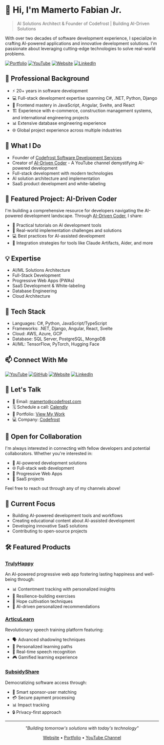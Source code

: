 # 👋 Hi, I'm Mamerto Fabian Jr.

> AI Solutions Architect & Founder of Codefrost | Building AI-Driven Solutions

With over two decades of software development experience, I specialize in crafting AI-powered applications and innovative development solutions. I'm passionate about leveraging cutting-edge technologies to solve real-world problems.

[![Portfolio](https://img.shields.io/badge/Portfolio-Visit-green)](https://mamerto.codefrost.dev/)
[![YouTube](https://img.shields.io/badge/YouTube-Subscribe-red)](https://youtube.com/@aidrivencoder)
[![Website](https://img.shields.io/badge/Website-Codefrost-purple)](https://codefrost.dev)
[![LinkedIn](https://img.shields.io/badge/LinkedIn-Connect-blue)](https://linkedin.com/in/mamerto)

## 💼 Professional Background

- ⚡ 20+ years in software development
- 💻 Full-stack development expertise spanning C#, .NET, Python, Django
- 🎨 Frontend mastery in JavaScript, Angular, Svelte, and React
- 🏗️ Experience with e-commerce, construction management systems, and international engineering projects
- 📊 Extensive database engineering experience
- 🌐 Global project experience across multiple industries

## 🚀 What I Do

- Founder of [Codefrost Software Development Services](https://codefrost.dev)
- Creator of [AI-Driven Coder](https://aidrivencoder.com) - A YouTube channel demystifying AI-powered development
- Full-stack development with modern technologies
- AI solution architecture and implementation
- SaaS product development and white-labeling

## 🌟 Featured Project: AI-Driven Coder

I'm building a comprehensive resource for developers navigating the AI-powered development landscape. Through [AI-Driven Coder](https://aidrivencoder.com), I share:

- 🎥 Practical tutorials on AI development tools
- 🔧 Real-world implementation challenges and solutions
- 💻 Best practices for AI-assisted development
- 🤝 Integration strategies for tools like Claude Artifacts, Aider, and more

## 💡 Expertise

- AI/ML Solutions Architecture
- Full-Stack Development
- Progressive Web Apps (PWAs)
- SaaS Development & White-labeling
- Database Engineering
- Cloud Architecture

## 🔧 Tech Stack

- Languages: C#, Python, JavaScript/TypeScript
- Frameworks: .NET, Django, Angular, React, Svelte
- Cloud: AWS, Azure, GCP
- Database: SQL Server, PostgreSQL, MongoDB
- AI/ML: TensorFlow, PyTorch, Hugging Face

## 📫 Connect With Me

[![YouTube](https://img.shields.io/badge/YouTube-FF0000?style=for-the-badge&logo=youtube&logoColor=white)](https://youtube.com/@aidrivencoder)
[![GitHub](https://img.shields.io/badge/GitHub-100000?style=for-the-badge&logo=github&logoColor=white)](https://github.com/aidrivencoder)
[![Website](https://img.shields.io/badge/Website-4CAF50?style=for-the-badge&logo=google-chrome&logoColor=white)](https://codefrost.dev)
[![LinkedIn](https://img.shields.io/badge/LinkedIn-0077B5?style=for-the-badge&logo=linkedin&logoColor=white)](https://linkedin.com/in/mamerto)

## 📅 Let's Talk
- 📧 Email: mamerto@codefrost.com
- 🗓️ Schedule a call: [Calendly](https://calendly.com/mamerto/30min)
- 💼 Portfolio: [View My Work](https://mamerto.codefrost.dev/)
- 💻 Company: [Codefrost](https://codefrost.dev)

## 🤝 Open for Collaboration

I'm always interested in connecting with fellow developers and potential collaborators. Whether you're interested in:

- 🤖 AI-powered development solutions
- 🌐 Full-stack web development
- 📱 Progressive Web Apps
- 🚀 SaaS projects

Feel free to reach out through any of my channels above!

## 🎯 Current Focus

- Building AI-powered development tools and workflows
- Creating educational content about AI-assisted development
- Developing innovative SaaS solutions
- Contributing to open-source projects

## 🛠️ Featured Products

### [TrulyHappy](https://trulyhappy.app)
An AI-powered progressive web app fostering lasting happiness and well-being through:
- 📊 Contentment tracking with personalized insights
- 💪 Resilience-building exercises
- 🌟 Hope cultivation techniques
- 🎯 AI-driven personalized recommendations

### [ArticuLearn](https://articulearn.app)
Revolutionary speech training platform featuring:
- 🗣️ Advanced shadowing techniques
- 🎯 Personalized learning paths
- 🎤 Real-time speech recognition
- 🎮 Gamified learning experience

### [SubsidyShare](https://subsidyshare.com)
Democratizing software access through:
- 🤝 Smart sponsor-user matching
- 💳 Secure payment processing
- 📊 Impact tracking
- 🔒 Privacy-first approach

---

<div align="center">

*"Building tomorrow's solutions with today's technology"*

[Website](https://codefrost.dev) • [Portfolio](https://mamerto.codefrost.dev/) • [YouTube Channel](https://youtube.com/@aidrivencoder)

</div>

